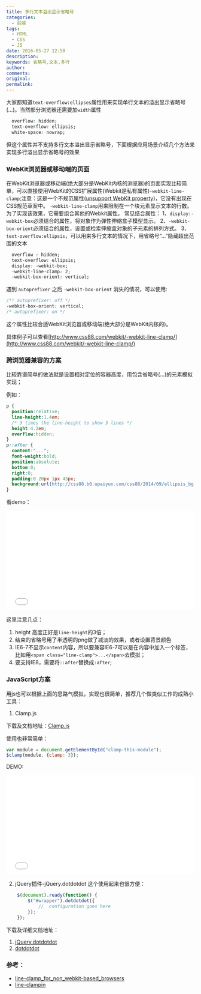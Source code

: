 ```yaml
---
title: 多行文本溢出显示省略号
categories:
  - 前端
tags:
  - HTML
  - CSS
  - JS
date: 2016-05-27 12:50
description:
keywords: 省略号,文本,多行
author:
comments:
original:
permalink:
---
```


大家都知道`text-overflow:ellipses`属性用来实现单行文本的溢出显示省略号(...)。当然部分浏览器还需要加`width`属性

```css
  overflow: hidden;
  text-overflow: ellipsis;
  white-space: nowrap;
```
但这个属性并不支持多行文本溢出显示省略号，下面根据应用场景介绍几个方法来实现多行溢出显示省略号的效果

<!--more-->

### WebKit浏览器或移动端的页面
在WebKit浏览器或移动端(绝大部分是WebKit内核的浏览器)的页面实现比较简单，可以直接使用WebKit的CSS扩展属性(Webkit是私有属性)`-webkit-line-clamp`;注意：这是一个不规范属性([unsupport WebKit property](https://developer.apple.com/library/safari/documentation/AppleApplications/Reference/SafariCSSRef/Articles/StandardCSSProperties.html))，它没有出现在CSS规范草案中。
`-webkit-line-clamp`用来限制在一个块元素显示文本的行数。为了实现该效果，它需要组合其他的Webkit属性。
常见结合属性：
1、`display:-webkit-box`必须结合的属性，将对象作为弹性伸缩盒子模型显示。
2、`-webkit-box-orient`必须结合的属性，设置或检索伸缩盒对象的子元素的排列方式。
3、`text-overflow:ellipsis`，可以用来多行文本的情况下，用省略号“...”隐藏超出范围的文本

```css
  overflow : hidden;
  text-overflow: ellipsis;
  display: -webkit-box;
  -webkit-line-clamp: 2;
  -webkit-box-orient: vertical;
```

遇到 `autoprefixer` 之后 `-webkit-box-orient` 消失的情况，可以使用: 

```css
/*! autoprefixer: off */
-webkit-box-orient: vertical;
/* autoprefixer: on */
```

这个属性比较合适WebKit浏览器或移动端(绝大部分是WebKit内核的)。

具体例子可以查看[http://www.css88.com/webkit/-webkit-line-clamp/](http://www.css88.com/webkit/-webkit-line-clamp/)
### 跨浏览器兼容的方案

比较靠谱简单的做法就是设置相对定位的容器高度，用包含省略号(...)的元素模拟实现；

例如：
```css
p {
  position:relative;
  line-height:1.4em;
  /* 3 times the line-height to show 3 lines */
  height:4.2em;
  overflow:hidden;
}
p::after {
  content:"...";
  font-weight:bold;
  position:absolute;
  bottom:0;
  right:0;
  padding:0 20px 1px 45px;
  background:url(http://css88.b0.upaiyun.com/css88/2014/09/ellipsis_bg.png) repeat-y;
}    
```

看demo：
<iframe height='265' scrolling='no' src='//codepen.io/JakeLaoyu/embed/bebPam/?height=265&theme-id=dark&default-tab=html,result&embed-version=2' frameborder='no' allowtransparency='true' allowfullscreen='true' style='width: 100%;'>See the Pen <a href='http://codepen.io/JakeLaoyu/pen/bebPam/'>多行文本溢出省略号demo</a> by Jake (<a href='http://codepen.io/JakeLaoyu'>@JakeLaoyu</a>) on <a href='http://codepen.io'>CodePen</a>.
</iframe>

这里注意几点：
1. height 高度正好是`line-height`的3倍；
2. 结束的省略号用了半透明的png做了减淡的效果，或者设置背景颜色
3. IE6-7不显示`content`内容，所以要兼容IE6-7可以是在内容中加入一个标签，比如用`<span class="line-clamp">...</span>`去模拟；
4. 要支持IE8，需要将`::after`替换成`:after`;
### JavaScript方案

用js也可以根据上面的思路气模拟，实现也很简单，推荐几个做类似工作的成熟小工具：

1. Clamp.js

下载及文档地址：[Clamp.js](https://github.com/josephschmitt/Clamp.js)

使用也非常简单：
```js
var module = document.getElementById("clamp-this-module");
$clamp(module, {clamp: 3});
```

DEMO:
<iframe height='265' scrolling='no' src='//codepen.io/JakeLaoyu/embed/OXLeEo/?height=265&theme-id=dark&default-tab=js,result&embed-version=2' frameborder='no' allowtransparency='true' allowfullscreen='true' style='width: 100%;'>See the Pen <a href='http://codepen.io/JakeLaoyu/pen/OXLeEo/'>多行文本溢出省略号demo-1</a> by Jake (<a href='http://codepen.io/JakeLaoyu'>@JakeLaoyu</a>) on <a href='http://codepen.io'>CodePen</a>.
</iframe>

2. jQuery插件-jQuery.dotdotdot
这个使用起来也很方便：
```js
    $(document).ready(function() {
    	$("#wrapper").dotdotdot({
    		//	configuration goes here
    	});
    });
```

下载及详细文档地址：
1. [jQuery.dotdotdot](https://github.com/BeSite/jQuery.dotdotdot)
2. [dotdotdot](http://dotdotdot.frebsite.nl/)

### 参考：
* [line-clamp_for_non_webkit-based_browsers](http://www.cssmojo.com/line-clamp_for_non_webkit-based_browsers/#what-can-we-do-across-browsers)
* [line-clampin](http://css-tricks.com/line-clampin/)

